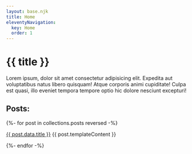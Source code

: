 ```yaml
---
layout: base.njk
title: Home
eleventyNavigation:
  key: Home
  order: 1
---
```


# {{ title }}

Lorem ipsum, dolor sit amet consectetur adipisicing elit. Expedita aut voluptatibus natus libero quisquam! Atque corporis animi cupiditate! Culpa est quasi, illo eveniet tempora tempore optio hic dolore nesciunt excepturi!

## Posts:

{%- for post in collections.posts reversed -%}

<article>
  <a href={{post.url}}>
  {{ post.data.title }}</a>
  {{ post.templateContent  }}
</article>

{%- endfor -%}
